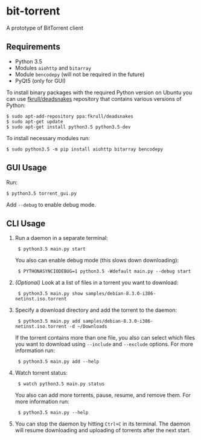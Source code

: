 bit-torrent
===========

A prototype of BitTorrent client

Requirements
------------

* Python 3.5
* Modules `aiohttp` and `bitarray`
* Module `bencodepy` (will not be required in the future)
* PyQt5 (only for GUI)

To install binary packages with the required Python version on Ubuntu you can use
[fkrull/deadsnakes](https://launchpad.net/~fkrull/+archive/ubuntu/deadsnakes) repository that contains various
versions of Python:

    $ sudo apt-add-repository ppa:fkrull/deadsnakes
    $ sudo apt-get update
    $ sudo apt-get install python3.5 python3.5-dev

To install necessary modules run:

    $ sudo python3.5 -m pip install aiohttp bitarray bencodepy

GUI Usage
---------

Run:

    $ python3.5 torrent_gui.py

Add `--debug` to enable debug mode.

CLI Usage
---------

1. Run a daemon in a separate terminal:

        $ python3.5 main.py start

    You also can enable debug mode (this slows down downloading):

        $ PYTHONASYNCIODEBUG=1 python3.5 -Wdefault main.py --debug start

2. *(Optional)* Look at a list of files in a torrent you want to download:

        $ python3.5 main.py show samples/debian-8.3.0-i386-netinst.iso.torrent

3. Specify a download directory and add the torrent to the daemon:

        $ python3.5 main.py add samples/debian-8.3.0-i386-netinst.iso.torrent -d ~/Downloads

    If the torrent contains more than one file, you also can select which files you want to download
    using `--include` and `--exclude` options. For more information run:

        $ python3.5 main.py add --help

4. Watch torrent status:

        $ watch python3.5 main.py status

    You also can add more torrents, pause, resume, and remove them. For more information run:

        $ python3.5 main.py --help

5. You can stop the daemon by hitting `Ctrl+C` in its terminal.
The daemon will resume downloading and uploading of torrents after the next start.
